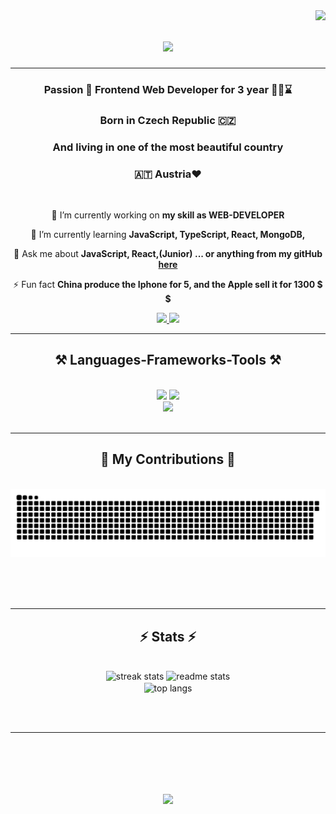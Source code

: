 <img align="right" src="https://visitor-badge.laobi.icu/badge?page_id=tomyjusuf.tomasmatusek" />
<h1 align="center">
    <img src="https://readme-typing-svg.herokuapp.com/?font=Righteous&size=35&center=true&vCenter=true&width=500&height=70&duration=4000&lines=Hi+There!+👋;+I'm+Tomas+Matusek!;" />
</h1>
<hr>

<h3 align="center">Passion 👨 Frontend Web Developer for 3 year 🥳🎆⌛ </h3>
<h3 align="center">Born in Czech Republic 🇨🇿</h3>
<h3 align="center">And living in one of the most beautiful country</h3>
<h3 align="center">🇦🇹 Austria❤️</h3>
<br/>

<div align="center">
 
 🔭 I’m currently working on **my skill as WEB-DEVELOPER**
 
 🌱 I’m currently learning **JavaScript, TypeScript, React, MongoDB,**

💬 Ask me about **JavaScript, React,(Junior) ... or anything from my gitHub [here](https://github.com/TomyJusuf)**

⚡ Fun fact **China produce the Iphone for 5, and the Apple sell it for 1300 $ $**

 </div>
 
<div align="center"> 
  <a href="mailto:tomasmatusek@seznam.cz">
    <img src="https://img.shields.io/badge/mail-333333?style=for-the-badge&logo=gmail&logoColor=red" />
  </a>
 
  <a href="https://salesp07.github.io" target="_blank">
     <img src="https://img.shields.io/badge/Portfolio-FF5722?style=for-the-badge&logo=todoist&logoColor=white" target="_blank" /> <!-- sqlite, safari, google-chrome are other good icon options -->
  </a>
</div>

 <hr/>
 
<h2 align="center">⚒️ Languages-Frameworks-Tools ⚒️</h2>
<br/>
<div align="center">
    <img src="https://skillicons.dev/icons?i=react,typescript,javascript,express" />
    <img src="https://skillicons.dev/icons?i=,html,css,tailwind,figma" /><br>
    <img src="https://skillicons.dev/icons?i=npm,vscode,git" /><br>
</div>

<br/>
<hr/>

<div align="center">
  <h2>🐍 My Contributions 🐍</h2>
  <br>
   <img alt="snake eating my contributions" src="https://raw.githubusercontent.com/TomyJusuf/TomasMatusek/output/github-contribution-grid-snake.svg" />
  
  
  <br/><br/><br/>
</div>

<hr/>

<h2 align="center">⚡ Stats ⚡</h2>
<br>
<div align=center>
  <img width=390 src="https://streak-stats.demolab.com?user=TomyJusuf&theme=react&date_format=j%20M%5B%20Y%5D&border_radius=10" alt="streak stats"/>
  <img width=390 src="https://github-readme-stats.vercel.app/api?username=tomyjusuf&count_private=true&show_icons=true&theme=react&rank_icon=github&border_radius=10" alt="readme stats" />
  <br/>
  <img width=325 align="center" src="https://github-readme-stats.vercel.app/api/top-langs/?username=tomyjusuf&hide=HTML&langs_count=8&layout=compact&theme=react&border_radius=10&size_weight=0.5&count_weight=0.5&exclude_repo=github-readme-stats" alt="top langs" />
</div>

<br/><br/>

<hr/>

<br/>

<br/>
<h1 align="center">
    <img src="https://readme-typing-svg.herokuapp.com/?font=Righteous&size=35&center=true&vCenter=true&width=500&height=70&duration=4000&lines=Thanks+You+For+Visiting+👋;" />
</h1>
